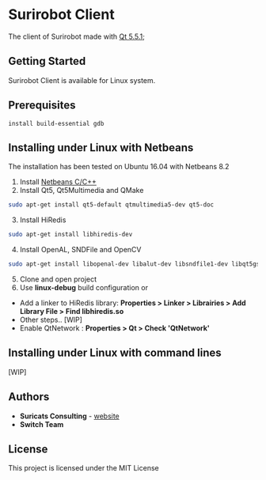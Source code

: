 # Surirobot Client

The client of Surirobot made with [Qt 5.5.1](https://www1.qt.io/qt5-5/);

## Getting Started

Surirobot Client is available for Linux system.

## Prerequisites
`install build-essential gdb`
## Installing under Linux with Netbeans

The installation has been tested on Ubuntu 16.04 with Netbeans 8.2

1. Install [Netbeans C/C++](https://netbeans.org/downloads/index.html)
2. Install Qt5, Qt5Multimedia and QMake
```bash
sudo apt-get install qt5-default qtmultimedia5-dev qt5-doc
```
3. Install HiRedis
```bash
sudo apt-get install libhiredis-dev
```
4. Install OpenAL, SNDFile and OpenCV
```bash
sudo apt-get install libopenal-dev libalut-dev libsndfile1-dev libqt5gstreamer-dev libopencv-dev
```
5. Clone and open project
6. Use **linux-debug** build configuration or
* Add a linker to HiRedis library: **Properties > Linker > Librairies > Add Library File > Find libhiredis.so**
* Other steps.. [WIP] 
* Enable QtNetwork : **Properties > Qt > Check 'QtNetwork'**


## Installing under Linux with command lines
[WIP]


## Authors

* **Suricats Consulting** - [website](http://www.suricats-consulting.com/)
* **Switch Team** 

## License

This project is licensed under the MIT License

